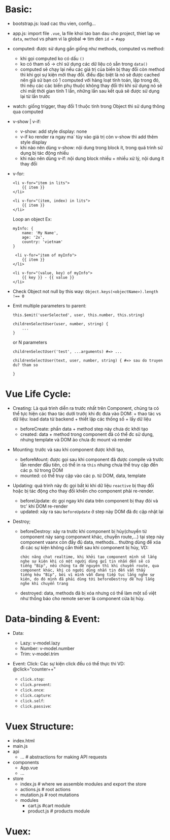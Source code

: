 # Basic:
- bootstrap.js: load cac thu vien, config...
- app.js: import file `.vue`, la file khoi tao ban dau cho project, thiet lap ve `data`, `method` vs pham vi la global => tim den `id = #app` 

- computed: được sử dụng gần giống như methods, computed vs method:
    + khi gọi computed ko có dấu `()`
    + ko có tham số -> chỉ sử dụng các dữ liệu có sẵn trong `data()`
    + computed sẽ chạy lại nếu các giá trị của biến bị thay đổi còn method thì khi gọi sự kiện mới thay đổi. điều đặc biệt là nó sẽ được 
    cached nên giả sử bạn có 1 computed với hàng loạt tính toán, lặp trong đó, thì nếu các các biến phụ thuộc không thay đổi thì khi sử 
    dụng nó sẽ chỉ mất thời gian tính 1 lần, những lần sau kết quả sẽ được sử dụng lại từ lần trước
    
- watch: giống trigger, thay đổi 1 thuộc tính trong Object thì sử dụng thông qua computed

- v-show | v-if:
    + v-show: add style display: none    
    + v-if ko render ra ngay ma` tùy vào giá trị còn v-show thì add thêm style display 
    + khi nào nên dùng v-show: nội dung trong block ít, trong quá trình sử dụng bị tác động nhiều    
    + khi nào nên dùng v-if: nội dung block nhiều + nhiều xử lý, nội dung ít thay đổi
- v-for:
    ```
    <li v-for="item in lits">
        {{ item }}
    </li>
    ```
    ```
    <li v-for="(item, index) in lits">
        {{ item }}
    </li>
    ```
    Loop an object Ex:
    
    ```
    myInfo: {
        name: 'My Name',
        age: '2x',
        country: 'vietnam'
    }
    
     <li v-for="item of myInfo">
        {{ item }}
    </li>
    
    <li v-for="(value, key) of myInfo">
        {{ key }} - {{ value }}
    </li>
    ```
- Check Object not null by this way:
    ```Object.keys(<objectName>).length !== 0```
    
- Emit multiple parameters to parent:
    ```
    this.$emit('userSelected', user, this.number, this.string)
    
    childrenSelectUser(user, number, string) {
        ...
    }
    ``` 
    or N parameters
    ```
    childrenSelectUser('test', ...arguments) #=> ...
    
    childrenSelectUser(text, user, number, string) { #=> sau do truyen du? tham so

    }
    ```
# Vue Life Cycle:
- Creating: Là quá trình diễn ra trước nhất trên Component, chúng ta có thể tực hiện các thao tác dưới trước khi đc đưa vào DOM:
        + thao tác vs dữ liệu: load data từ backend
        + thiết lập các thống số 
        + lấy dữ liệu
          
    * beforeCreate:  phần data + method step này chưa dc khởi tạo
    * created: data + method trong component đã có thể đc sử dụng, nhưng template và DOM ảo chưa đc mount và render 

- Mounting: trước và sau khi component được khởi tạo, 
    * beforeMount: được gọi sau khi component đã được compile và trước lần render đầu tiên, có thể in ra `this` nhưng 
    chưa thể truy cập đến các p. tử trong DOM
    * mounted: có thể truy cập vào các p. tử DOM, data, template
        
- Updating: quá trình này đc gọi bất kì khi dữ liệu `reactive` bị thay đổi hoặc bị tác động cho thay đổi khiến cho component phải re-render.
    * beforeUpdate: dc gọi ngay khi data trên component bị thay đỏi và trc' khi DOM re-render 
    * updated: xảy ra sau `beforeUpdate` ở step này DOM đã đc cập nhật lại
      
- Destroy;
    * beforeDestroy: xảy ra trước khi component bị hủy(chuyển từ component này sang componwnt khác, chuyển route,...) tại step 
    này component vaanx còn đầy đủ data, methods... thường dùng để xóa đi các sự kiện không cần thiết sau khi component bị hủy,
    VD: 
        ```
        chức năng chat realtime, khi khởi tạo component mình sẽ lắng nghe sự kiện khi có một người dùng gửi tin nhắn đến sẽ có 
        tiếng "Bíp", nếu chúng ta để nguyên thì khi chuyển route, qua component khác, khi có người dùng nhắn tin đến vẫn thấy 
        tiếng kêu "Bíp", bởi vì mình vẫn đang tiếp tục lắng nghe sự kiện, do đó mình đã phải dùng tới beforeDestroy để huỷ lắng 
        nghe khi chuyển trang
        ``` 
    * destroyed: data, methods đã bị xóa nhưng có thể làm một số việt như thồng báo cho remote server là component cừa bị hủy.

# Data-binding & Event:
- Data:
    + Lazy: v-model.lazy
    + Number: v-model.number
    + Trim: v-model.trim
    
- Event: Click: Các sự kiện click đều có thể thực thi VD: @click="counter++"
    + `click.stop`: 
    + `click.prevent`: 
    + `click.once`: 
    + `click.capture`: 
    + `click.self`: 
    + `click.passive`: 

# Vuex Structure:

+ index.html
+ main.js
+ api
    + ... # abstractions for making API requests
+ components
    + App.vue
    + ...
+ store
    + index.js          # where we assemble modules and export the store
    + actions.js        # root actions
    + mutation.js       # root mutations
    + modules
        + cart.js       #cart module
        + product.js    # products module

# Vuex:
